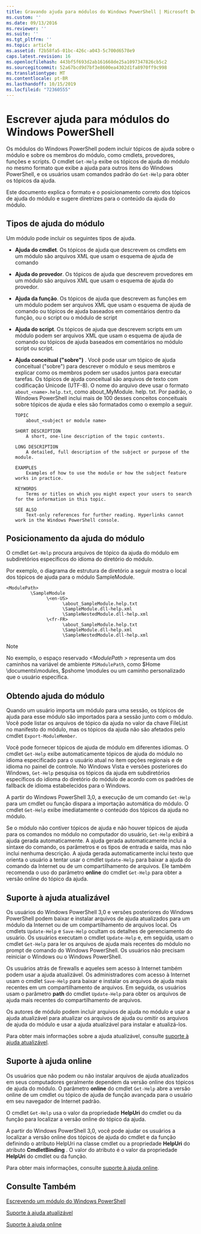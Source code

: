 ```yaml
---
title: Gravando ajuda para módulos do Windows PowerShell | Microsoft Docs
ms.custom: ''
ms.date: 09/13/2016
ms.reviewer: ''
ms.suite: ''
ms.tgt_pltfrm: ''
ms.topic: article
ms.assetid: f2b58fa5-01bc-426c-a043-5c700d6578e9
caps.latest.revision: 16
ms.openlocfilehash: 443bf5f693d2ab161668de25a1097347826cb5c2
ms.sourcegitcommit: 52a67bcd9d7bf3e8600ea4302d1fa8970ff9c998
ms.translationtype: MT
ms.contentlocale: pt-BR
ms.lasthandoff: 10/15/2019
ms.locfileid: "72360555"
---
```

# <a name="writing-help-for-windows-powershell-modules"></a>Escrever ajuda para módulos do Windows PowerShell

Os módulos do Windows PowerShell podem incluir tópicos de ajuda sobre o módulo e sobre os membros do módulo, como cmdlets, provedores, funções e scripts. O cmdlet `Get-Help` exibe os tópicos de ajuda do módulo no mesmo formato que exibe a ajuda para outros itens do Windows PowerShell, e os usuários usam comandos padrão do `Get-Help` para obter os tópicos da ajuda.

Este documento explica o formato e o posicionamento correto dos tópicos de ajuda do módulo e sugere diretrizes para o conteúdo da ajuda do módulo.

## <a name="types-of-module-help"></a>Tipos de ajuda do módulo

Um módulo pode incluir os seguintes tipos de ajuda.

- **Ajuda do cmdlet**. Os tópicos de ajuda que descrevem os cmdlets em um módulo são arquivos XML que usam o esquema de ajuda de comando

- **Ajuda do provedor**. Os tópicos de ajuda que descrevem provedores em um módulo são arquivos XML que usam o esquema de ajuda do provedor.

- **Ajuda da função**. Os tópicos de ajuda que descrevem as funções em um módulo podem ser arquivos XML que usam o esquema de ajuda de comando ou tópicos de ajuda baseados em comentários dentro da função, ou o script ou o módulo de script

- **Ajuda do script**. Os tópicos de ajuda que descrevem scripts em um módulo podem ser arquivos XML que usam o esquema de ajuda de comando ou tópicos de ajuda baseados em comentários no módulo script ou script.

- **Ajuda conceitual ("sobre")** . Você pode usar um tópico de ajuda conceitual ("sobre") para descrever o módulo e seus membros e explicar como os membros podem ser usados juntos para executar tarefas. Os tópicos de ajuda conceitual são arquivos de texto com codificação Unicode (UTF-8). O nome do arquivo deve usar o formato `about_<name>.help.txt`, como about_MyModule. help. txt. Por padrão, o Windows PowerShell inclui mais de 100 desses conceitos conceituais sobre tópicos de ajuda e eles são formatados como o exemplo a seguir.

  ```
  TOPIC
      about_<subject or module name>

  SHORT DESCRIPTION
      A short, one-line description of the topic contents.

  LONG DESCRIPTION
      A detailed, full description of the subject or purpose of the module.

  EXAMPLES
      Examples of how to use the module or how the subject feature works in practice.

  KEYWORDS
      Terms or titles on which you might expect your users to search for the information in this topic.

  SEE ALSO
      Text-only references for further reading. Hyperlinks cannot work in the Windows PowerShell console.

  ```

## <a name="placement-of-module-help"></a>Posicionamento da ajuda do módulo

O cmdlet `Get-Help` procura arquivos de tópico da ajuda do módulo em subdiretórios específicos do idioma do diretório do módulo.

Por exemplo, o diagrama de estrutura de diretório a seguir mostra o local dos tópicos de ajuda para o módulo SampleModule.

```
<ModulePath>
         \SampleModule
               \<en-US>
                     \about_SampleModule.help.txt
                     \SampleModule.dll-help.xml
                     \SampleNestedModule.dll-help.xml
               \<fr-FR>
                     \about_SampleModule.help.txt
                     \SampleModule.dll-help.xml
                     \SampleNestedModule.dll-help.xml

```

> [!NOTE]
> No exemplo, o espaço reservado *\<ModulePath >* representa um dos caminhos na variável de ambiente `PSModulePath`, como $Home \documents\modules, $pshome \modules ou um caminho personalizado que o usuário especifica.

## <a name="getting-module-help"></a>Obtendo ajuda do módulo

Quando um usuário importa um módulo para uma sessão, os tópicos de ajuda para esse módulo são importados para a sessão junto com o módulo. Você pode listar os arquivos de tópico da ajuda no valor da chave FileList no manifesto do módulo, mas os tópicos da ajuda não são afetados pelo cmdlet `Export-ModuleMember`.

Você pode fornecer tópicos de ajuda de módulo em diferentes idiomas. O cmdlet `Get-Help` exibe automaticamente tópicos de ajuda do módulo no idioma especificado para o usuário atual no item opções regionais e de idioma no painel de controle. No Windows Vista e versões posteriores do Windows, `Get-Help` pesquisa os tópicos da ajuda em subdiretórios específicos do idioma do diretório do módulo de acordo com os padrões de fallback de idioma estabelecidos para o Windows.

A partir do Windows PowerShell 3,0, a execução de um comando `Get-Help` para um cmdlet ou função dispara a importação automática do módulo. O cmdlet `Get-Help` exibe imediatamente o conteúdo dos tópicos da ajuda no módulo.

Se o módulo não contiver tópicos de ajuda e não houver tópicos de ajuda para os comandos no módulo no computador do usuário, `Get-Help` exibirá a ajuda gerada automaticamente. A ajuda gerada automaticamente inclui a sintaxe do comando, os parâmetros e os tipos de entrada e saída, mas não inclui nenhuma descrição. A ajuda gerada automaticamente inclui texto que orienta o usuário a tentar usar o cmdlet `Update-Help` para baixar a ajuda do comando da Internet ou de um compartilhamento de arquivos. Ele também recomenda o uso do parâmetro **online** do cmdlet `Get-Help` para obter a versão online do tópico da ajuda.

## <a name="supporting-updatable-help"></a>Suporte à ajuda atualizável

Os usuários do Windows PowerShell 3,0 e versões posteriores do Windows PowerShell podem baixar e instalar arquivos de ajuda atualizados para um módulo da Internet ou de um compartilhamento de arquivos local. Os cmdlets `Update-Help` e `Save-Help` ocultam os detalhes de gerenciamento do usuário. Os usuários executam o cmdlet `Update-Help` e, em seguida, usam o cmdlet `Get-Help` para ler os arquivos de ajuda mais recentes do módulo no prompt de comando do Windows PowerShell. Os usuários não precisam reiniciar o Windows ou o Windows PowerShell.

Os usuários atrás de firewalls e aqueles sem acesso à Internet também podem usar a ajuda atualizável. Os administradores com acesso à Internet usam o cmdlet `Save-Help` para baixar e instalar os arquivos de ajuda mais recentes em um compartilhamento de arquivos. Em seguida, os usuários usam o parâmetro **path** do cmdlet `Update-Help` para obter os arquivos de ajuda mais recentes do compartilhamento de arquivos.

Os autores de módulo podem incluir arquivos de ajuda no módulo e usar a ajuda atualizável para atualizar os arquivos de ajuda ou omitir os arquivos de ajuda do módulo e usar a ajuda atualizável para instalar e atualizá-los.

Para obter mais informações sobre a ajuda atualizável, consulte [suporte à ajuda atualizável](./supporting-updatable-help.md).

## <a name="supporting-online-help"></a>Suporte à ajuda online

Os usuários que não podem ou não instalar arquivos de ajuda atualizados em seus computadores geralmente dependem da versão online dos tópicos de ajuda do módulo. O parâmetro **online** do cmdlet `Get-Help` abre a versão online de um cmdlet ou tópico de ajuda de função avançada para o usuário em seu navegador de Internet padrão.

O cmdlet `Get-Help` usa o valor da propriedade **HelpUri** do cmdlet ou da função para localizar a versão online do tópico da ajuda.

A partir do Windows PowerShell 3,0, você pode ajudar os usuários a localizar a versão online dos tópicos de ajuda do cmdlet e da função definindo o atributo HelpUri na classe cmdlet ou a propriedade **HelpUri** do atributo **CmdletBinding** . O valor do atributo é o valor da propriedade **HelpUri** do cmdlet ou da função.

Para obter mais informações, consulte [suporte à ajuda online](./supporting-online-help.md).

## <a name="see-also"></a>Consulte Também

[Escrevendo um módulo do Windows PowerShell](./writing-a-windows-powershell-module.md)

[Suporte à ajuda atualizável](./supporting-updatable-help.md)

[Suporte à ajuda online](./supporting-online-help.md)